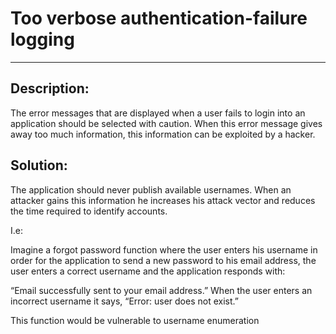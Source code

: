 # Too verbose authentication-failure logging
-------

## Description:

The error messages that are displayed when a user fails to login into an application
should be selected with caution. When this error message gives away too much information,
this information can be exploited by a hacker.

## Solution:

The application should never publish available usernames. When an attacker gains this
information he increases his attack vector and reduces the time
required to identify accounts.

I.e:

Imagine a forgot password function where the user enters his username in order for the
application to send a new password to his email address, the user enters a correct username
and the application responds with:

“Email successfully sent to your email address.” When the user enters an incorrect username it says,  “Error: user does not exist.”

This function would be vulnerable to username enumeration
